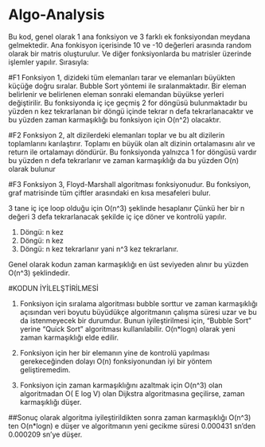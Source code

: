 # Algo-Analysis

Bu kod, genel olarak 1 ana fonksiyon ve 3 farklı ek fonksiyondan meydana gelmektedir. Ana fonkisyon içerisinde 10 ve -10 değerleri arasında random olarak bir matris oluşturulur. Ve diğer fonksiyonlarda bu matrisler üzerinde işlemler yapılır. Sırasıyla: 

#F1
Fonksiyon 1, dizideki tüm elemanları tarar ve elemanları büyükten küçüğe doğru sıralar. Bubble Sort yöntemi ile sıralanmaktadır. Bir eleman belirlenir ve belirlenen eleman sonraki elemandan büyükse yerleri değiştirilir.
Bu fonksiyonda iç içe geçmiş 2 for döngüsü bulunmaktadır bu yüzden n kez tekrarlanan bir döngü içinde tekrar n defa tekrarlanacaktır ve bu yüzden zaman karmaşıklığı bu fonksiyon için O(n^2) olacaktır.


#F2
Fonksiyon 2, alt dizilerdeki elemanları toplar ve bu alt dizilerin toplamlarını karılaştırır. Toplamı en büyük olan alt dizinin ortalamasını alır ve return ile ortalamayı döndürür. 
Bu fonksiyonda yalnızca 1 for döngüsü vardır bu yüzden n defa tekrarlanır ve zaman karmaşıklığı da bu yüzden O(n) olarak bulunur

#F3
Fonksiyon 3, Floyd-Marshall algoritması fonksiyonudur. Bu fonksiyon, graf matrisinde tüm çiftler arasındaki en kısa mesafeleri bulur. 

3 tane iç içe loop olduğu için O(n^3) şeklinde hesaplanır Çünkü her bir n değeri 3 defa tekrarlanacak şekilde iç içe döner ve kontrolü yapılır. 
1. Döngü: n kez
2. Döngü: n kez
3. Döngü: n kez
tekrarlanır yani n^3 kez tekrarlanır.

Genel olarak kodun zaman karmaşıklığı en üst seviyeden alınır bu yüzden O(n^3) şeklindedir.

#KODUN İYİLELŞTİRİLMESİ

1. Fonksiyon için sıralama algoritması bubble sorttur ve zaman karmaşıklığı açısından veri boyutu büyüdükçe algoritmanın çalışma süresi uzar ve bu da istenmeyecek bir durumdur. Bunun iyileştirilmesi için, “Bubble Sort” yerine “Quick Sort” algoritması kullanılabilir. O(n*logn) olarak yeni zaman karmaşıklığı elde edilir.

2. Fonksiyon için her bir elemanın yine de kontrolü yapılması gerekeceğinden dolayı O(n) fonksiyonundan iyi bir yöntem geliştiremedim.

3. Fonksiyon için zaman karmaşıklığını azaltmak için O(n^3) olan algoritmadan O( E log V) olan Dijkstra algoritmasına geçilirse, zaman karmaşıklığı düşer.

##Sonuç olarak algoritma iyileştirildikten sonra zaman karmaşıklığı O(n^3) ten O(n*logn) e düşer ve algoritmanın yeni gecikme süresi 0.000431 sn’den 0.000209 sn’ye düşer.
